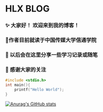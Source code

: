 # HLX BLOG

### ✨ 大家好！ 欢迎来到我的博客！
### 🙂作者目前就读于中国传媒大学信通学院
### 🍪 以后会在这里分享一些学习记录或随笔
### 🧋 感谢大家的关注

``` cpp linenums = "1"
#include <stdio.h>
int main(){
    printf("Hello World");
}
```

[![Anurag's GitHub stats](https://github-readme-stats.vercel.app/api?username=WangYuanze111&count_private=true&show_icons=true&theme=react)](https://github.com/anuraghazra/github-readme-stats)